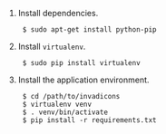 1. Install dependencies.

        $ sudo apt-get install python-pip

2. Install `virtualenv`.

        $ sudo pip install virtualenv

3. Install the application environment.

        $ cd /path/to/invadicons
        $ virtualenv venv
        $ . venv/bin/activate
        $ pip install -r requirements.txt
